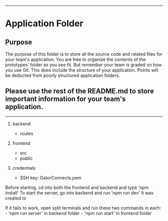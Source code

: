 *********************************************************************************************************************************************
# Application Folder

## Purpose
The purpose of this folder is to store all the source code and related files for your team's application. You are free 
to organize the contents of the prototypes' folder as you see fit. But remember your team is graded on how you use Git. 
This does include the structure of your application. Points will be deducted from poorly structured application folders.

## Please use the rest of the README.md to store important information for your team's application. 
*********************************************************************************************************************************************

1. backend
    - routes

2. frontend
    - src
    - public

3. credentials
    - SSH key: GatorConnects.pem

Before starting, cd into both the frontend and backend and type 'npm install'
To start the server, go into backend and run 'npm run dev'
It was created to 

If it fails to work, open split terminals and run these two commands in each:
    - 'npm run server' in backend folder
    - 'npm run start' in frontend folder
